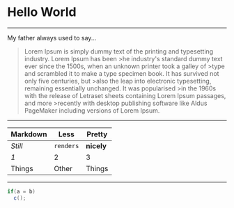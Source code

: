 <h1>Hello World</h1>

****

My father always used to say...
>Lorem Ipsum is simply dummy text of the printing and typesetting industry. Lorem Ipsum has been >he industry's standard dummy text ever since the 1500s, when an unknown printer took a galley of >type and scrambled it to make a type specimen book. It has survived not only five centuries, but >also the leap into electronic typesetting, remaining essentially unchanged. It was popularised >in the 1960s with the release of Letraset sheets containing Lorem Ipsum passages, and more >recently with desktop publishing software like Aldus PageMaker including versions of Lorem Ipsum.

----

Markdown | Less | Pretty
--- | --- | ---
*Still* | `renders` | **nicely**
*1* | 2 | 3
Things | Other | Things

____

```c#
if(a = b)
  c();
```
